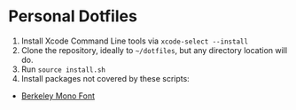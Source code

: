 # Personal Dotfiles

1. Install Xcode Command Line tools via `xcode-select --install`
2. Clone the repository, ideally to `~/dotfiles`, but any directory location will do.
3. Run `source install.sh`
4. Install packages not covered by these scripts:
  - [Berkeley Mono Font](https://berkeleygraphics.com/typefaces/berkeley-mono/)
